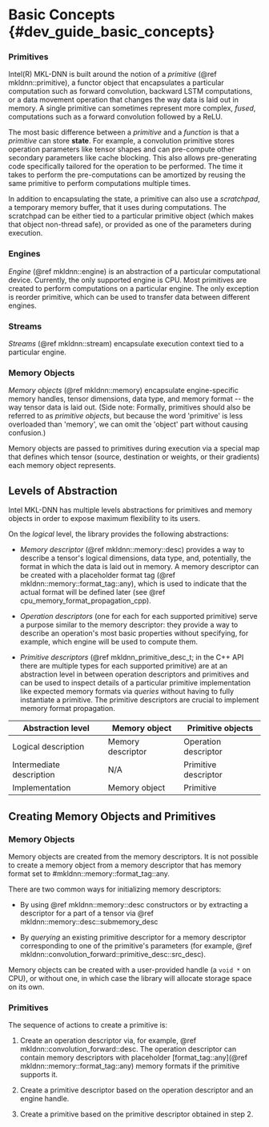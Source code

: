 Basic Concepts {#dev_guide_basic_concepts}
==========================================

### Primitives

Intel(R) MKL-DNN is built around the notion of a *primitive* (@ref
mkldnn::primitive), a functor object that encapsulates a particular
computation such as forward convolution, backward LSTM computations, or a data
movement operation that changes the way data is laid out in memory. A single
primitive can sometimes represent more complex, *fused*, computations such as
a forward convolution followed by a ReLU.

The most basic difference between a *primitive* and a *function* is that a
*primitive* can store **state**. For example, a convolution primitive stores
operation parameters like tensor shapes and can pre-compute other secondary
parameters like cache blocking. This also allows pre-generating code
specifically tailored for the operation to be performed. The time it takes to
perform the pre-computations can be amortized by reusing the same primitive
to perform computations multiple times.

In addition to encapsulating the state, a primitive can also use a *scratchpad*,
a temporary memory buffer, that it uses during computations. The scratchpad
can be either tied to a particular primitive object (which makes that object
non-thread safe), or provided as one of the parameters during execution.

### Engines

*Engine* (@ref mkldnn::engine) is an abstraction of a particular computational
device. Currently, the only supported engine is CPU. Most primitives are
created to perform computations on a particular engine. The only exception is
reorder primitive, which can be used to transfer data between different engines.

### Streams

*Streams* (@ref mkldnn::stream) encapsulate execution context tied to a
particular engine.

### Memory Objects

*Memory objects* (@ref mkldnn::memory) encapsulate engine-specific memory
handles, tensor dimensions, data type, and memory format -- the way tensor
data is laid out. (Side note: Formally, primitives should also be referred to
as *primitive objects*, but because the word 'primitive' is less overloaded than
'memory', we can omit the 'object' part without causing confusion.)

Memory objects are passed to primitives during execution via a special map
that defines which tensor (source, destination or weights, or their gradients)
each memory object represents.

## Levels of Abstraction

Intel MKL-DNN has multiple levels abstractions for primitives and memory objects
in order to expose maximum flexibility to its users.

On the *logical* level, the library provides the following abstractions:

* *Memory descriptor* (@ref mkldnn::memory::desc) provides a way to describe a
  tensor's logical dimensions, data type, and, potentially, the format in which
  the data is laid out in memory. A memory descriptor can be created with a
  placeholder format tag (@ref mkldnn::memory::format_tag::any), which is used
  to indicate that the actual format will be defined later (see
  @ref cpu_memory_format_propagation_cpp).

* *Operation descriptors* (one for each for each supported primitive) serve a
  purpose similar to the memory descriptor: they provide a way to describe an
  operation's most basic properties without specifying, for example, which
  engine will be used to compute them.

* *Primitive descriptors* (@ref mkldnn_primitive_desc_t; in the C++ API there
  are multiple types for each supported primitive) are at an abstraction level
  in between operation descriptors and primitives and can be used to inspect
  details of a particular primitive implementation like expected memory
  formats via *queries* without having to fully instantiate a primitive. The
  primitive descriptors are crucial to implement memory format propagation.

| Abstraction level        | Memory object     | Primitive objects    |
|--------------------------|-------------------|----------------------|
| Logical description      | Memory descriptor | Operation descriptor |
| Intermediate description | N/A               | Primitive descriptor |
| Implementation           | Memory object     | Primitive            |

## Creating Memory Objects and Primitives

### Memory Objects

Memory objects are created from the memory descriptors. It is not possible to
create a memory object from a memory descriptor that has memory format set to
#mkldnn::memory::format_tag::any.

There are two common ways for initializing memory descriptors:

* By using @ref mkldnn::memory::desc constructors or by extracting a
  descriptor for a part of a tensor via
  @ref mkldnn::memory::desc::submemory_desc

* By *querying* an existing primitive descriptor for a memory descriptor
  corresponding to one of the primitive's parameters (for example, @ref
  mkldnn::convolution_forward::primitive_desc::src_desc).

Memory objects can be created with a user-provided handle (a `void *` on CPU),
or without one, in which case the library will allocate storage space on its
own.

### Primitives

The sequence of actions to create a primitive is:

1. Create an operation descriptor via, for example, @ref
   mkldnn::convolution_forward::desc. The operation descriptor can contain
   memory descriptors with placeholder
   [format_tag::any](@ref mkldnn::memory::format_tag::any)
   memory formats if the primitive supports it.

2. Create a primitive descriptor based on the operation descriptor and an
   engine handle.

3. Create a primitive based on the primitive descriptor obtained in step 2.
